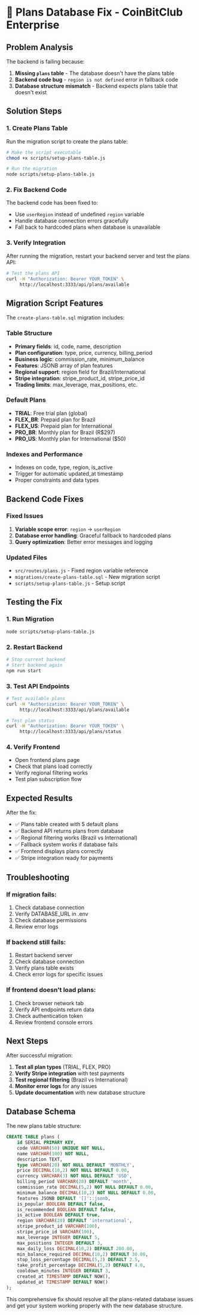 # 🔧 Plans Database Fix - CoinBitClub Enterprise

## Problem Analysis

The backend is failing because:
1. **Missing `plans` table** - The database doesn't have the plans table
2. **Backend code bug** - `region is not defined` error in fallback code
3. **Database structure mismatch** - Backend expects plans table that doesn't exist

## Solution Steps

### 1. Create Plans Table
Run the migration script to create the plans table:

```bash
# Make the script executable
chmod +x scripts/setup-plans-table.js

# Run the migration
node scripts/setup-plans-table.js
```

### 2. Fix Backend Code
The backend code has been fixed to:
- Use `userRegion` instead of undefined `region` variable
- Handle database connection errors gracefully
- Fall back to hardcoded plans when database is unavailable

### 3. Verify Integration
After running the migration, restart your backend server and test the plans API:

```bash
# Test the plans API
curl -H "Authorization: Bearer YOUR_TOKEN" \
     http://localhost:3333/api/plans/available
```

## Migration Script Features

The `create-plans-table.sql` migration includes:

### Table Structure
- **Primary fields**: id, code, name, description
- **Plan configuration**: type, price, currency, billing_period
- **Business logic**: commission_rate, minimum_balance
- **Features**: JSONB array of plan features
- **Regional support**: region field for Brazil/International
- **Stripe integration**: stripe_product_id, stripe_price_id
- **Trading limits**: max_leverage, max_positions, etc.

### Default Plans
- **TRIAL**: Free trial plan (global)
- **FLEX_BR**: Prepaid plan for Brazil
- **FLEX_US**: Prepaid plan for International
- **PRO_BR**: Monthly plan for Brazil (R$297)
- **PRO_US**: Monthly plan for International ($50)

### Indexes and Performance
- Indexes on code, type, region, is_active
- Trigger for automatic updated_at timestamp
- Proper constraints and data types

## Backend Code Fixes

### Fixed Issues
1. **Variable scope error**: `region` → `userRegion`
2. **Database error handling**: Graceful fallback to hardcoded plans
3. **Query optimization**: Better error messages and logging

### Updated Files
- `src/routes/plans.js` - Fixed region variable reference
- `migrations/create-plans-table.sql` - New migration script
- `scripts/setup-plans-table.js` - Setup script

## Testing the Fix

### 1. Run Migration
```bash
node scripts/setup-plans-table.js
```

### 2. Restart Backend
```bash
# Stop current backend
# Start backend again
npm run start
```

### 3. Test API Endpoints
```bash
# Test available plans
curl -H "Authorization: Bearer YOUR_TOKEN" \
     http://localhost:3333/api/plans/available

# Test plan status
curl -H "Authorization: Bearer YOUR_TOKEN" \
     http://localhost:3333/api/plans/status
```

### 4. Verify Frontend
- Open frontend plans page
- Check that plans load correctly
- Verify regional filtering works
- Test plan subscription flow

## Expected Results

After the fix:
- ✅ Plans table created with 5 default plans
- ✅ Backend API returns plans from database
- ✅ Regional filtering works (Brazil vs International)
- ✅ Fallback system works if database fails
- ✅ Frontend displays plans correctly
- ✅ Stripe integration ready for payments

## Troubleshooting

### If migration fails:
1. Check database connection
2. Verify DATABASE_URL in .env
3. Check database permissions
4. Review error logs

### If backend still fails:
1. Restart backend server
2. Check database connection
3. Verify plans table exists
4. Check error logs for specific issues

### If frontend doesn't load plans:
1. Check browser network tab
2. Verify API endpoints return data
3. Check authentication token
4. Review frontend console errors

## Next Steps

After successful migration:
1. **Test all plan types** (TRIAL, FLEX, PRO)
2. **Verify Stripe integration** with test payments
3. **Test regional filtering** (Brazil vs International)
4. **Monitor error logs** for any issues
5. **Update documentation** with new database structure

## Database Schema

The new plans table structure:

```sql
CREATE TABLE plans (
    id SERIAL PRIMARY KEY,
    code VARCHAR(50) UNIQUE NOT NULL,
    name VARCHAR(100) NOT NULL,
    description TEXT,
    type VARCHAR(20) NOT NULL DEFAULT 'MONTHLY',
    price DECIMAL(10,2) NOT NULL DEFAULT 0.00,
    currency VARCHAR(3) NOT NULL DEFAULT 'USD',
    billing_period VARCHAR(20) DEFAULT 'month',
    commission_rate DECIMAL(5,2) NOT NULL DEFAULT 0.00,
    minimum_balance DECIMAL(10,2) NOT NULL DEFAULT 0.00,
    features JSONB DEFAULT '[]'::jsonb,
    is_popular BOOLEAN DEFAULT false,
    is_recommended BOOLEAN DEFAULT false,
    is_active BOOLEAN DEFAULT true,
    region VARCHAR(20) DEFAULT 'international',
    stripe_product_id VARCHAR(100),
    stripe_price_id VARCHAR(100),
    max_leverage INTEGER DEFAULT 5,
    max_positions INTEGER DEFAULT 3,
    max_daily_loss DECIMAL(10,2) DEFAULT 200.00,
    min_balance_required DECIMAL(10,2) DEFAULT 30.00,
    stop_loss_percentage DECIMAL(5,2) DEFAULT 2.5,
    take_profit_percentage DECIMAL(5,2) DEFAULT 4.0,
    cooldown_minutes INTEGER DEFAULT 3,
    created_at TIMESTAMP DEFAULT NOW(),
    updated_at TIMESTAMP DEFAULT NOW()
);
```

This comprehensive fix should resolve all the plans-related database issues and get your system working properly with the new database structure.

